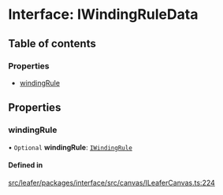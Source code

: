 # Interface: IWindingRuleData

## Table of contents

### Properties

- [windingRule](IWindingRuleData.md#windingrule)

## Properties

### windingRule

• `Optional` **windingRule**: [`IWindingRule`](../modules.md#iwindingrule)

#### Defined in

[src/leafer/packages/interface/src/canvas/ILeaferCanvas.ts:224](https://github.com/leaferjs/leafer/blob/c0a3cd1f6ba179c1348a90558ab02097cb535d9a/packages/interface/src/canvas/ILeaferCanvas.ts#L224)
